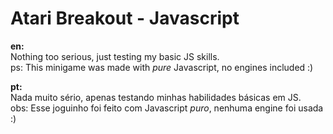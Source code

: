 # Atari Breakout - Javascript
**en:**  
Nothing too serious, just testing my basic JS skills.  
ps: This minigame was made with *pure* Javascript, no engines included :)
  
**pt:**  
Nada muito sério, apenas testando minhas habilidades básicas em JS.  
obs: Esse joguinho foi feito com Javascript *puro*, nenhuma engine foi usada :)
